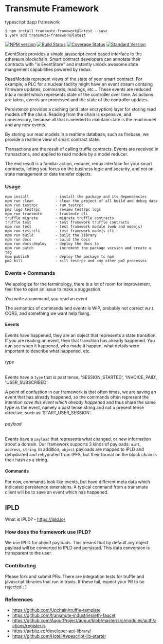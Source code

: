 # Transmute Framework

typescript dapp framework

```
$ npm install transmute-framework@latest --save
$ yarn add transmute-framework@latest
```

[![NPM version](https://img.shields.io/npm/v/transmute-framework.svg)](https://www.npmjs.com/package/transmute-framework)
[![Build Status](https://travis-ci.org/transmute-industries/transmute-framework.svg?branch=master)](https://travis-ci.org/transmute-industries/transmute-framework)
[![Coverage Status](https://coveralls.io/repos/github/transmute-industries/transmute-framework/badge.svg?branch=master)](https://coveralls.io/github/transmute-industries/transmute-framework?branch=master)
[![Standard Version](https://img.shields.io/badge/release-standard%20version-brightgreen.svg)](https://github.com/conventional-changelog/standard-version)

EventStore provides a simple javascript event based interface to the ethereum blockchain.
Smart contract developers can annotate their contracts with "is EventStore" and instantly
unlock awesome state mangement capabilities powered by redux.

ReadModels represent views of the state of your smart contract. For example, a PLC for a
nuclear facility might have an event stream containg firmware updates, commands, readings, etc...
These events are reduced into a model which represents state of the controller over time.
As actions are taken, events are processed and the state of the controller updates.

Persistence provides a caching (and later encryption) layer for storing read models off the chain.
Reading from the chain is expensive, and unnecessary, because all that is needed to maintain state
is the read model and any new events.

By storing our read models in a realtime database, such as firebase, we provide a realtime view of
smart contract state.

Transactions are the result of calling truffle contracts. Events are received in transactions, and
applied to read models by a model reducer.

The end result is a familiar action, reducer, redux interface for your smart contracts, letting you focus on the business logic and security, and not on state management or data transfer objects.

### Usage
```
npm install            - install the package and its dependencies
npm run clean          - clean the project of all build and debug data
npm run testrpc        - run testrpc
pm2 logs testrpc       - review testrpc logs
npm run transmute      - transmute cli
truffle migrate        - migrate truffle contracts
truffle test           - test framework truffle contracts
npm run test           - test framework module (web and nodejs)
npm run test:cli       - test framework nodejs cli
npm run build          - build the library
npm run docs           - build the docs
npm run docs:deploy    - deploy the docs to
npm run patch          - increment the package version and create a tag
npm publish            - deploy the package to npm
pm2 kill               - kill testrpc and any other pm2 processes
```


### Events + Commands

We apologize for the terminology, there is a lot of room for improvement, feel free to open an issue to make a suggestion.

You write a command, you read an event.

The semantics of commands and events is WIP, probably not correct w.r.t. CQRS, and something we want help fixing.

#### Events

Events have happened, they are an object that represents a state transition. If you are reading an event, then that transition has already happened. You can see when it happened, who made it happen, what details were important to describe what happened, etc.

###### type

Events have a `type` that is past tense, 'SESSION_STARTED', 'INVOICE_PAID', 'USER_SUBSCRIBED'.

A point of confustion in our framework is that often times, we are saving an event that has already happened, so the commands often represent the intention _save this event which already happened_ and thus share the same type as the event, namely a past tense string and not a present tense directive, such as 'START_USER_SESSION'.

###### payload
Events have a `payload` that represents what changed, or new information about a domain.
Our framework supports 3 kinds of payloads: `uint`, `address`, `string`. In addition, `object` payloads are mapped to IPLD and dehydrated and rehydrated from IPFS, but their format on the block chain is their hash as a string.


#### Commands

For now, commands look like events, but have different meta data which indicated persistence extensions.
A typical command from a transmute client will be to save an event which has happened.

## IPLD

What is IPLD? - https://ipld.io/

### How does the framework use IPLD?

We use IPLD for object payloads. This means that by default any object payload will be converted to IPLD and persisted.
This data conversion is transparent to the user.

### Contributing

Please fork and submit PRs. There are integration tests for truffle and javascript libraries that run in travis.
If these fail, expect your PR to be rejected ; )

### References

- https://github.com/Upchain/truffle-template
- https://github.com/transmute-industries/eth-faucet
- https://github.com/AugurProject/augur/blob/master/src/modules/auth/actions/register.js
- https://airbitz.co/developer-api-library/
- https://github.com/Hotell/typescript-lib-starter



